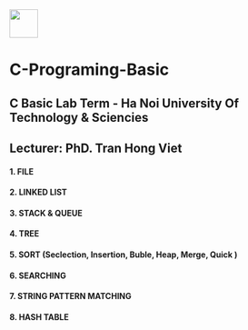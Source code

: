 <!DOCTYPE html>
<html lang="en">
<head>
    <meta charset="UTF-8">
    <meta http-equiv="X-UA-Compatible" content="IE=edge">
    <meta name="viewport" content="width=device-width, initial-scale=1.0">
</head>
<body>
    <img src="https://media.giphy.com/media/W0VuY0dTxH9L6vLUJ2/giphy.gif" width="50">
    <h1> C-Programing-Basic</h1>
    <h2>C Basic Lab Term - Ha Noi University Of Technology & Sciencies</h2>
    <h2> Lecturer: PhD. Tran Hong Viet</h2>
    <h4>1. FILE</h4>
    <h4>2. LINKED LIST</h4>
    <h4>3. STACK & QUEUE</h4>
    <h4>4. TREE</h4>
    <h4>5. SORT (Seclection, Insertion, Buble, Heap, Merge, Quick )</h4>
    <h4>6. SEARCHING</h4>
    <h4>7. STRING PATTERN MATCHING </h4>
    <h4>8. HASH TABLE</h4>
</body>
</html>
